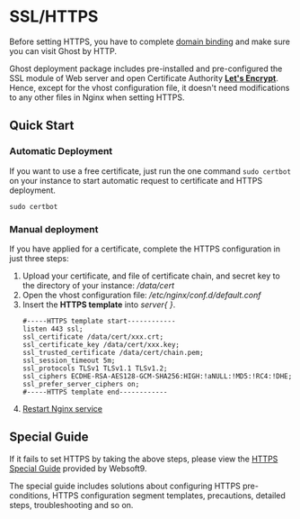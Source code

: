 # SSL/HTTPS

Before setting HTTPS, you have to complete [domain binding](/solution-more.md) and make sure you can visit Ghost by HTTP.

Ghost deployment package includes pre-installed and pre-configured the SSL module of Web server and open Certificate Authority **[Let's Encrypt](https://letsencrypt.org/)**. Hence, except for the vhost configuration file, it doesn't need modifications to any other files in Nginx when setting HTTPS.

## Quick Start

### Automatic Deployment

If you want to use a free certificate, just run the one command `sudo certbot` on your instance to start automatic request to certificate and HTTPS deployment.

```
sudo certbot
```

### Manual deployment

If you have applied for a certificate, complete the HTTPS configuration in just three steps:

1. Upload your certificate, and file of certificate chain, and secret key to the directory of your instance: */data/cert* 
2. Open the vhost configuration file: */etc/nginx/conf.d/default.conf* 
3. Insert the **HTTPS template** into *server{  }*.
   ``` text
   #-----HTTPS template start------------
   listen 443 ssl; 
   ssl_certificate /data/cert/xxx.crt;
   ssl_certificate_key /data/cert/xxx.key;
   ssl_trusted_certificate /data/cert/chain.pem;
   ssl_session_timeout 5m;
   ssl_protocols TLSv1 TLSv1.1 TLSv1.2;
   ssl_ciphers ECDHE-RSA-AES128-GCM-SHA256:HIGH:!aNULL:!MD5:!RC4:!DHE;
   ssl_prefer_server_ciphers on;
   #-----HTTPS template end------------
   ```
4. [Restart Nginx service](/admin-services.md)

## Special Guide

If it fails to set HTTPS by taking the above steps, please view the [HTTPS Special Guide](https://support.websoft9.com/docs/faq/tech-https.html#nginx) provided by Websoft9. 

The special guide includes solutions about configuring HTTPS pre-conditions, HTTPS configuration segment templates, precautions, detailed steps, troubleshooting and so on.
